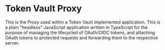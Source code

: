 # Token Vault Proxy

This is the Proxy used within a Token Vault implemented application. This is a plain "headless" JavaScript application written in TypeScript for the purpose of managing the lifecycled of OAuth/OIDC tokens, and attaching OAuth tokens to protected requests and forwarding them to the respective server.
